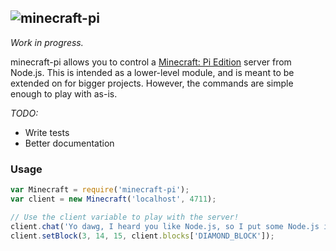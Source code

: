 ## ![minecraft-pi](https://raw.github.com/remixz/minecraft-pi/master/minecraft-pi.png)

*Work in progress.*

minecraft-pi allows you to control a [Minecraft: Pi Edition](http://pi.minecraft.net/) server from Node.js. This is intended as a lower-level module, and is meant to be extended on for bigger projects. However, the commands are simple enough to play with as-is.

*TODO:*

* Write tests
* Better documentation

### Usage

```js
var Minecraft = require('minecraft-pi');
var client = new Minecraft('localhost', 4711);

// Use the client variable to play with the server!
client.chat('Yo dawg, I heard you like Node.js, so I put some Node.js in your Pi so you can Node.js while you Pi.');
client.setBlock(3, 14, 15, client.blocks['DIAMOND_BLOCK']);
```